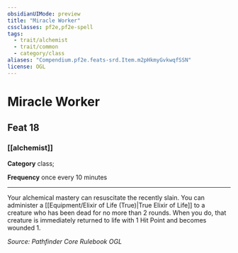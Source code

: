 ```yaml
---
obsidianUIMode: preview
title: "Miracle Worker"
cssclasses: pf2e,pf2e-spell
tags:
  - trait/alchemist
  - trait/common
  - category/class
aliases: "Compendium.pf2e.feats-srd.Item.m2pHkmyGvkwqfSSN"
license: OGL
---
```

# Miracle Worker
## Feat 18
### [[alchemist]]

**Category** class; 




**Frequency** once every 10 minutes

* * *

Your alchemical mastery can resuscitate the recently slain. You can administer a [[Equipment/Elixir of Life (True)|True Elixir of Life]] to a creature who has been dead for no more than 2 rounds. When you do, that creature is immediately returned to life with 1 Hit Point and becomes wounded 1.

*Source: Pathfinder Core Rulebook*
*OGL*